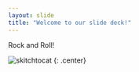 ```yaml
---
layout: slide
title: "Welcome to our slide deck!"
---
```


Rock and Roll!

![skitchtocat](https://octodex.github.com/images/skitchtocat.png)
{: .center}
